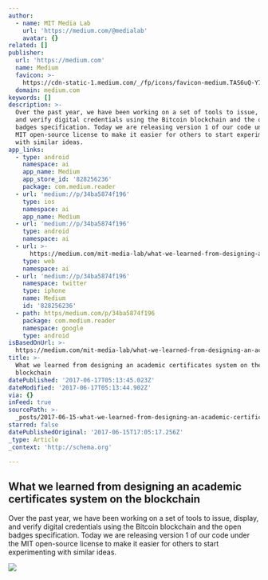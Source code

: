```yaml
---
author:
  - name: MIT Media Lab
    url: 'https://medium.com/@medialab'
    avatar: {}
related: []
publisher:
  url: 'https://medium.com'
  name: Medium
  favicon: >-
    https://cdn-static-1.medium.com/_/fp/icons/favicon-medium.TAS6uQ-Y7kcKgi0xjcYHXw.ico
  domain: medium.com
keywords: []
description: >-
  Over the past year, we have been working on a set of tools to issue, display,
  and verify digital credentials using the Bitcoin blockchain and the open
  badges specification. Today we are releasing version 1 of our code under the
  MIT open-source license to make it easier for others to start experimenting
  with similar ideas.
app_links:
  - type: android
    namespace: ai
    app_name: Medium
    app_store_id: '828256236'
    package: com.medium.reader
  - url: 'medium://p/34ba5874f196'
    type: ios
    namespace: ai
    app_name: Medium
  - url: 'medium://p/34ba5874f196'
    type: android
    namespace: ai
  - url: >-
      https://medium.com/mit-media-lab/what-we-learned-from-designing-an-academic-certificates-system-on-the-blockchain-34ba5874f196
    type: web
    namespace: ai
  - url: 'medium://p/34ba5874f196'
    namespace: twitter
    type: iphone
    name: Medium
    id: '828256236'
  - path: https/medium.com/p/34ba5874f196
    package: com.medium.reader
    namespace: google
    type: android
isBasedOnUrl: >-
  https://medium.com/mit-media-lab/what-we-learned-from-designing-an-academic-certificates-system-on-the-blockchain-34ba5874f196
title: >-
  What we learned from designing an academic certificates system on the
  blockchain
datePublished: '2017-06-17T05:13:45.023Z'
dateModified: '2017-06-17T05:13:44.902Z'
via: {}
inFeed: true
sourcePath: >-
  _posts/2017-06-15-what-we-learned-from-designing-an-academic-certificates-syst.md
starred: false
datePublishedOriginal: '2017-06-15T17:05:17.256Z'
_type: Article
_context: 'http://schema.org'

---
```

<article style=""><h1>What we learned from designing an academic certificates system on the blockchain</h1><p>Over the past year, we have been working on a set of tools to issue, display, and verify digital credentials using the Bitcoin blockchain and the open badges specification. Today we are releasing version 1 of our code under the MIT open-source license to make it easier for others to start experimenting with similar ideas.</p><img src="https://cdn-images-1.medium.com/max/1200/0*LcgQy9J55lxVbGIU." /></article>